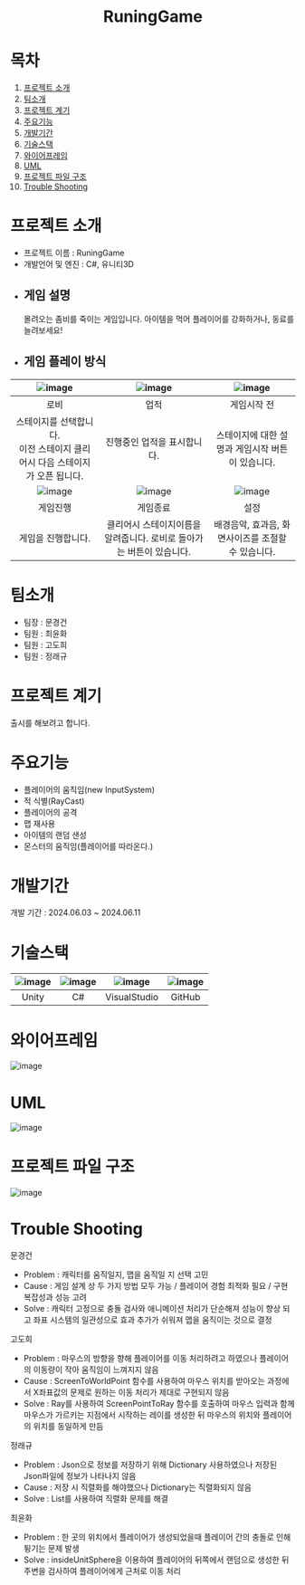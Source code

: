 <div align="center"><h1> RuningGame</h1>
</div>


# 목차
1. [프로젝트 소개](#프로젝트-소개)
2. [팀소개](#팀소개)
3. [프로젝트 계기](#프로젝트-계기)
4. [주요기능](#주요기능)
5. [개발기간](#개발기간)
6. [기술스택](#기술스택)
7. [와이어프레임](#와이어프레임)
8. [UML](#UML)
9. [프로젝트 파일 구조](#프로젝트-파일-구조)
10. [Trouble Shooting](#trouble-shooting)
# 프로젝트 소개
 - 프로젝트 이름 : RuningGame
 - 개발언어 및 엔진 : C#, 유니티3D 
 - ## 게임 설명
    몰려오는 좀비를 죽이는 게임입니다. 아이템을 먹어 플레이어를 강화하거나, 동료를 늘려보세요!
 - ## 게임 플레이 방식 
|![image](https://github.com/ChungRaeGyu/RuningGame/assets/125470068/adcd937d-4d02-4791-af68-dfc4e1c5d131)|![image](https://github.com/ChungRaeGyu/RuningGame/assets/125470068/457cca5a-a4c0-4ed7-9bbd-5fccfd745b79)|![image](https://github.com/ChungRaeGyu/RuningGame/assets/125470068/ebb62819-a26a-4799-8813-9bf4ff4e6376)|
|:---:|:---:|:---:|
|로비|업적|게임시작 전|
|스테이지를 선택합니다.<br>이전 스테이지 클리어시 다음 스테이지가 오픈 됩니다.|진행중인 업적을 표시합니다.|스테이지에 대한 설명과 게임시작 버튼이 있습니다.|
|![image](https://github.com/ChungRaeGyu/RuningGame/assets/125470068/fdd812e8-2002-425c-9717-319ad3514dfd)|![image](https://github.com/ChungRaeGyu/RuningGame/assets/125470068/acccedec-8694-4999-bd38-02872c37a9d0)|![image](https://github.com/ChungRaeGyu/RuningGame/assets/125470068/9efc130e-072c-47c1-b240-2686fab8401e)|
|게임진행|게임종료|설정|
|게임을 진행합니다. |클리어시 스테이지이름을 알려줍니다. 로비로 돌아가는 버튼이 있습니다.|배경음악, 효과음, 화면사이즈를 조절할 수 있습니다.|
# 팀소개
 - 팀장 : 문경건
 - 팀원 : 최윤화
 - 팀원 : 고도희
 - 팀원 : 정래규
# 프로젝트 계기
 출시를 해보려고 합니다.
# 주요기능
 - 플레이어의 움직임(new InputSystem)
 - 적 식별(RayCast)
 - 플레이어의 공격
 - 맵 재사용
 - 아이템의 랜덤 샌성
 - 몬스터의 움직임(플레이어를 따라온다.)

# 개발기간
 개발 기간 : 2024.06.03 ~ 2024.06.11
# 기술스택
|![image](https://github.com/choiyunhwa/RuningGame/assets/82863756/bca72594-c744-4bfe-9432-a59b58a16295)|![image](https://github.com/choiyunhwa/RuningGame/assets/82863756/ab527bb2-a85d-45c6-9036-faa7533520ce)|![image](https://github.com/choiyunhwa/RuningGame/assets/82863756/e53fce63-6924-40f1-83fa-8055a89bc352)|![image](https://github.com/choiyunhwa/RuningGame/assets/82863756/80297e45-d969-4ffc-bd03-0235beb3ed23)
|:---:|:---:|:---:|:---:|
|Unity|C#|VisualStudio|GitHub|
# 와이어프레임
![image](https://github.com/choiyunhwa/RuningGame/assets/82863756/e5982a75-230f-44db-9aa8-244bc3c92ec2)
# UML
![image](https://github.com/choiyunhwa/RuningGame/assets/82863756/14952685-0b58-43d6-abc3-1e8187927588)
# 프로젝트 파일 구조
![image](https://github.com/choiyunhwa/RuningGame/assets/125470068/6e4b841b-5ea2-453c-b36d-6fbdf18e4975)
# Trouble Shooting
문경건
- Problem : 캐릭터를 움직일지, 맵을 움직일 지 선택 고민
- Cause : 게임 설계 상 두 가지 방법 모두 가능 / 플레이어 경험 최적화 필요 / 구현 복잡성과 성능 고려
- Solve : 캐릭터 고정으로 충돌 검사와 애니메이션 처리가 단순해져 성능이 향상 되고 좌표 시스템의 일관성으로 효과 추가가 쉬워져 맵을 움직이는 것으로 결정

고도희
- Problem : 마우스의 방향을 향해 플레이어를 이동 처리하려고 하였으나 플레이어의 이동량이 작아 움직임이 느껴지지 않음
- Cause : ScreenToWorldPoint 함수를 사용하여 마우스 위치를 받아오는 과정에서 X좌표값의 문제로 원하는 이동 처리가 제대로 구현되지 않음
- Solve : Ray를 사용하여 ScreenPointToRay 함수를 호출하여 마우스 입력과 함께
마우스가 가르키는 지점에서 시작하는 레이를 생성한 뒤 마우스의 위치와 플레이어의 위치를 동일하게 만듬

정래규
- Problem : Json으로 정보를 저장하기 위해 Dictionary 사용하였으나 저장된 Json파일에 정보가 나타나지 않음
- Cause : 저장 시 직렬화를 해야했으나 Dictionary는 직렬화되지 않음
- Solve : List를 사용하여 직렬화 문제를 해결

최윤화
- Problem : 한 곳의 위치에서 플레이어가 생성되었을때 플레이어 간의 충돌로 인해 튕기는 문제 발생
- Solve : insideUnitSphere을 이용하여 플레이어의 뒤쪽에서 랜덤으로 생성한 뒤
주변을 검사하여 플레이어에게 근처로 이동 처리


